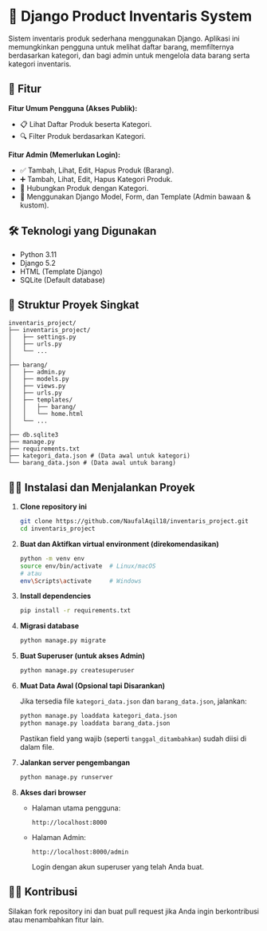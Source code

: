 # 🛒 Django Product Inventaris System

Sistem inventaris produk sederhana menggunakan Django. Aplikasi ini memungkinkan pengguna untuk melihat daftar barang, memfilternya berdasarkan kategori, dan bagi admin untuk mengelola data barang serta kategori inventaris.

## 🚀 Fitur

**Fitur Umum Pengguna (Akses Publik):**

- 📋 Lihat Daftar Produk beserta Kategori.
- 🔍 Filter Produk berdasarkan Kategori.

**Fitur Admin (Memerlukan Login):**

- ✅ Tambah, Lihat, Edit, Hapus Produk (Barang).
- ➕ Tambah, Lihat, Edit, Hapus Kategori Produk.
- 🔗 Hubungkan Produk dengan Kategori.
- 📄 Menggunakan Django Model, Form, dan Template (Admin bawaan & kustom).

## 🛠️ Teknologi yang Digunakan

- Python 3.11
- Django 5.2
- HTML (Template Django)
- SQLite (Default database)

## 📁 Struktur Proyek Singkat

```
inventaris_project/  
├── inventaris_project/  
│	├── settings.py  
│	├── urls.py  
│	└── ...  
│  
├── barang/  
│	├── admin.py    
│	├── models.py  
│	├── views.py  
│	├── urls.py  
│	├── templates/  
│	│	├── barang/  
│	│	└── home.html  
│	└── ...  
│  
├── db.sqlite3  
├── manage.py  
├── requirements.txt  
├── kategori_data.json # (Data awal untuk kategori)  
└── barang_data.json # (Data awal untuk barang)  
```
## 🧑‍💻 Instalasi dan Menjalankan Proyek

1. **Clone repository ini**

   ```bash
   git clone https://github.com/NaufalAqil18/inventaris_project.git
   cd inventaris_project
   ```

2. **Buat dan Aktifkan virtual environment (direkomendasikan)**

   ```bash
   python -m venv env
   source env/bin/activate  # Linux/macOS
   # atau
   env\Scripts\activate     # Windows
   ```

3. **Install dependencies**

   ```bash
   pip install -r requirements.txt
   ```

4. **Migrasi database**

   ```bash
   python manage.py migrate
   ```

5. **Buat Superuser (untuk akses Admin)**

   ```bash
   python manage.py createsuperuser
   ```

6. **Muat Data Awal (Opsional tapi Disarankan)**

   Jika tersedia file `kategori_data.json` dan `barang_data.json`, jalankan:

   ```bash
   python manage.py loaddata kategori_data.json
   python manage.py loaddata barang_data.json
   ```

   Pastikan field yang wajib (seperti `tanggal_ditambahkan`) sudah diisi di dalam file.

7. **Jalankan server pengembangan**

   ```bash
   python manage.py runserver
   ```

8. **Akses dari browser**

   - Halaman utama pengguna:
     ```
     http://localhost:8000
     ```
   - Halaman Admin:

     ```
     http://localhost:8000/admin
     ```

     Login dengan akun superuser yang telah Anda buat.

## 🙋‍♂️ Kontribusi

Silakan fork repository ini dan buat pull request jika Anda ingin berkontribusi atau menambahkan fitur lain.
